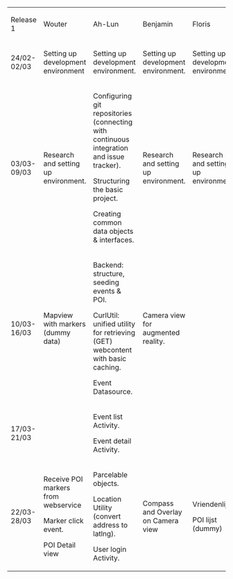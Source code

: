 

<table cellpadding="0" cellspacing="0">
    <tbody>
        <tr>
            <td>
                <p>
                    Release 1
                </p>
            </td>
            <td>
                <p>
                    Wouter
                </p>
            </td>
            <td>
                <p>
                    Ah-Lun
                </p>
            </td>
            <td>
                <p>
                    Benjamin
                </p>
            </td>
            <td>
                <p>
                    Floris
                </p>
            </td>
        </tr>
        <tr>
            <td>
                <p>
                    24/02-02/03
                </p>
            </td>
            <td>
                <p>
                    Setting up development environment
                </p>
            </td>
            <td>
                <p>
                    Setting up development
                    environment.
                </p>
            </td>
            <td>
                <p>
                    Setting up development
                    environment.
                </p>
            </td>
            <td>
                <p>
                    Setting up development environment.
                </p>
            </td>
        </tr>
        <tr>
            <td>
                <p>
                    03/03-09/03
                </p>
            </td>
            <td>
                <p>
                    Research and setting up environment.
                </p>
            </td>
            <td>
                <p>
                    Configuring git repositories (connecting with
                    continuous integration and issue tracker).
                </p>
                <p>
                    Structuring the basic project.
                </p>
                <p>
                    Creating common data objects &amp; interfaces.
                </p>
            </td>
            <td>
                <p>
                    Research and setting up
                    environment.
                </p>
            </td>
            <td>
                <p>
                    Research and setting up environment.
                </p>
            </td>
        </tr>
        <tr>
            <td>
                <p>
                    10/03-16/03
                </p>
            </td>
            <td>
                <p>
                    Mapview with markers (dummy data)
                </p>
            </td>
            <td>
                <p>
                    Backend: structure, seeding events &amp; POI.
                </p>
                <p>
                    CurlUtil: unified utility for retrieving (GET)
                    webcontent with basic caching.
                </p>
                <p>
                    Event Datasource.
                </p>
            </td>
            <td>
                <p>
                    Camera view for augmented reality.
                </p>
            </td>
            <td></td>
        </tr>
        <tr>
            <td>
                <p>
                    17/03-21/03
                </p>
            </td>
            <td></td>
            <td>
                <p>
                    Event list Activity.
                </p>
                <p>
                    Event detail Activity.
                </p>
            </td>
            <td></td>
            <td></td>
        </tr>
        <tr>
            <td>
                <p>
                    22/03-28/03
                </p>
            </td>
            <td>
                <p>
                    Receive POI markers from webservice
                </p>
                <p>
                    Marker click event.
                </p>
                <p>
                    POI Detail view
                </p>
            </td>
            <td>
                <p>
                    Parcelable objects.
                </p>
                <p>
                    Location Utility (convert address to latlng).
                </p>
                <p>
                    User login Activity.
                </p>
            </td>
            <td>
                <p>
                    Compass and Overlay on Camera view
                </p>
            </td>
            <td>
                <p>
                    Vriendenlijst
                </p>
                <p>
                    POI lijst (dummy)
                </p>
            </td>
        </tr>
    </tbody>
</table>

